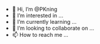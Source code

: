 - 👋 Hi, I’m @PKning
- 👀 I’m interested in ...
- 🌱 I’m currently learning ...
- 💞️ I’m looking to collaborate on ...
- 📫 How to reach me ...

<!---
PKning/PKning is a ✨ special ✨ repository because its `README.md` (this file) appears on your GitHub profile.
You can click the Preview link to take a look at your changes.
--->
